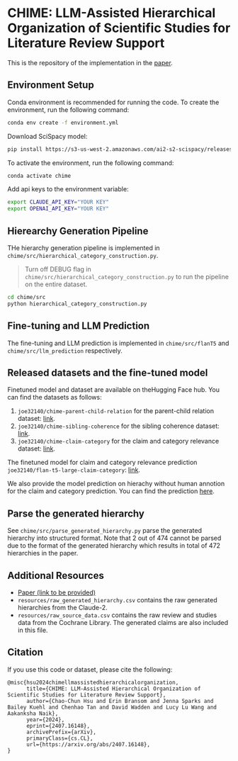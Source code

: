 # CHIME: LLM-Assisted Hierarchical Organization of Scientific Studies for Literature Review Support

This is the repository of the implementation in the [paper](https://arxiv.org/abs/2407.16148).

## Environment Setup

Conda environment is recommended for running the code. To create the environment, run the following command:
```bash
conda env create -f environment.yml
```

Download SciSpacy model:
```bash
pip install https://s3-us-west-2.amazonaws.com/ai2-s2-scispacy/releases/v0.5.4/en_core_sci_sm-0.5.4.tar.gz
```

To activate the environment, run the following command:
```bash
conda activate chime
```

Add api keys to the environment variable:
```bash
export CLAUDE_API_KEY="YOUR KEY"
export OPENAI_API_KEY="YOUR KEY"
```

## Hierearchy Generation Pipeline

THe hierarchy generation pipeline is implemented in `chime/src/hierarchical_category_construction.py`. 

> Turn off DEBUG flag in `chime/src/hierarchical_category_construction.py` to run the pipeline on the entire dataset.

```bash
cd chime/src
python hierarchical_category_construction.py
```
## Fine-tuning and LLM Prediction

The fine-tuning and LLM prediction is implemented in `chime/src/flanT5` and `chime/src/llm_prediction` respectively.

## Released datasets and the fine-tuned model

Finetuned model and dataset are available on theHugging Face hub. 
You can find the datasets as follows:
1. `joe32140/chime-parent-child-relation` for the parent-child relation dataset: [link](https://huggingface.co/datasets/joe32140/chime-parent-child-relation).
2. `joe32140/chime-sibling-coherence` for the sibling coherence dataset: [link](https://huggingface.co/datasets/joe32140/chime-sibling-coherence).
3. `joe32140/chime-claim-category` for the claim and category relevance dataset: [link](https://huggingface.co/datasets/joe32140/chime-claim-category).

The finetuned model for claim and category relevance prediction `joe32140/flan-t5-large-claim-category`: [link](https://huggingface.co/joe32140/flan-t5-large-claim-category).

We also provide the model prediction on hierachy without human annotion for the claim and category prediction. You can find the prediction [here](https://huggingface.co/joe32140/flan-t5-large-claim-category).

## Parse the generated hierarchy
See `chime/src/parse_generated_hierarchy.py` parse the generated hierarchy into structured format. Note that 2 out of 474 cannot be parsed due to the format of the generated hierarchy which results in total of 472 hierarchies in the paper.

## Additional Resources

- [Paper (link to be provided)](arxiv.org/)
- `resources/raw_generated_hierarchy.csv` contains the raw generated hierarchies from the Claude-2.
- `resources/raw_source_data.csv` contains the raw review and studies data from the Cochrane Library. The generated claims are also included in this file.

## Citation

If you use this code or dataset, please cite the following:

```
@misc{hsu2024chimellmassistedhierarchicalorganization,
      title={CHIME: LLM-Assisted Hierarchical Organization of Scientific Studies for Literature Review Support}, 
      author={Chao-Chun Hsu and Erin Bransom and Jenna Sparks and Bailey Kuehl and Chenhao Tan and David Wadden and Lucy Lu Wang and Aakanksha Naik},
      year={2024},
      eprint={2407.16148},
      archivePrefix={arXiv},
      primaryClass={cs.CL},
      url={https://arxiv.org/abs/2407.16148}, 
}
```